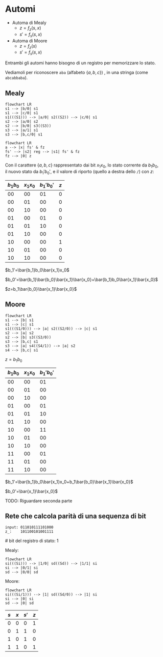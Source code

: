 # Automi

- Automa di Mealy
	- $z=f_z(s,x)$
	- $s'=f_s(s,x)$
- Automa di Moore
	- $z=f_z(s)$
	- $s'=f_s(s,x)$

Entrambi gli automi hanno bisogno di un registro per memorizzare lo stato.

Vediamoli per riconoscere `aba` (alfabeto $\{a,b,c\}$) , in una stringa (come `abcabbaba`).

## Mealy

```mermaid
flowchart LR
s1 --> |b/0| s1
s1 --> |c/0| s1
s1(((S1))) --> |a/0| s2((S2)) --> |c/0| s1
s2 --> |a/0| s2
s2 --> |b/0| s3((S3))
s3 --> |a/1| s1
s3 --> |b,c/0| s1
```

```mermaid
flowchart LR
a --> |x| fs' & fz
fs' --> |s2| reg --> |s1| fs' & fz
fz --> |0| z
```

Con il carattere $\{a,b,c\}$ rappresentato dai bit $x_1x_0$, lo stato corrente da $b_1b_0$, il nuovo stato da $b_1'b_0'$, e il valore di riporto (quello a destra dello `/`) con $z$:

| $b_1b_0$ | $x_1x_0$ | $b_1'b_0'$ | $z$ |
| -------- | -------- | ---------- | --- |
| 00       | 00       | 01         | 0   |
| 00       | 01       | 00         | 0   |
| 00       | 10       | 00         | 0   |
| 01       | 00       | 01         | 0   |
| 01       | 01       | 10         | 0   |
| 01       | 10       | 00         | 0   |
| 10       | 00       | 00         | 1   | 
| 10       | 01       | 00         | 0   |
| 10       | 10       | 00         | 0   |

$b_1'=\bar{b_1}b_0\bar{x_1}x_0$

$b_0'=\bar{b_1}\bar{b_0}\bar{x_1}\bar{x_0}+\bar{b_1}b_0\bar{x_1}\bar{x_0}$

$z=b_1\bar{b_0}\bar{x_1}\bar{x_0}$


## Moore

```mermaid
flowchart LR
s1 --> |b| s1
s1 --> |c| s1
s1(((S1/0))) --> |a| s2((S2/0)) --> |c| s1
s2 --> |a| s2
s2 --> |b| s3((S3/0))
s3 --> |b,c| s1
s3 --> |a| s4((S4/1)) --> |a| s2
s4 --> |b,c| s1
```

$z=b_1b_0$

| $b_1b_0$ | $x_1x_0$ | $b_1'b_0'$ |
| -------- | -------- | ---------- |
| 00       | 00       | 01         |
| 00       | 01       | 00         |
| 00       | 10       | 00         |
| 01       | 00       | 01         |
| 01       | 01       | 10         |
| 01       | 10       | 00         |
| 10       | 00       | 11         |
| 10       | 01       | 00         |
| 10       | 10       | 00         |
| 11       | 00       | 01         |
| 11       | 01       | 00         |
| 11       | 10       | 00         |

$b_1'=\bar{b_1}b_0\bar{x_1}x_0+b_1\bar{b_0}\bar{x_1}\bar{x_0}$

$b_0'=\bar{x_1}\bar{x_0}$

TODO: Riguardare seconda parte

## Rete che calcola parità di una sequenza di bit

```
input: 011010111101000
z_:    101100101001111
```

\# bit del registro di stato: 1

Mealy:

```mermaid
flowchart LR
si(((Si))) --> |1/0| sd((Sd)) --> |1/1| si
si --> |0/1| si
sd --> |0/0| sd
```

Moore:

```mermaid
flowchart LR
si(((Si/1))) --> |1| sd((Sd/0)) --> |1| si
si --> |0| si
sd --> |0| sd
```


| $s$ | $x$ | $s'$ | $z$ |
| --- | --- | ---- | --- |
| 0   | 0   | 0    | 1   |
| 0   | 1   | 1    | 0   |
| 1   | 0   | 1    | 0   |
| 1   | 1   | 0    | 1   | 

